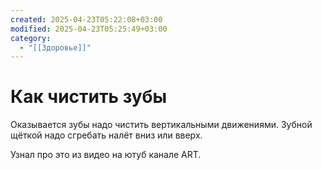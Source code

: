 ```yaml
---
created: 2025-04-23T05:22:08+03:00
modified: 2025-04-23T05:25:49+03:00
category:
  - "[[Здоровье]]"
---
```


# Как чистить зубы

Оказывается зубы надо чистить вертикальными движениями. Зубной щëткой надо сгребать налёт вниз или вверх.

Узнал про это из видео на ютуб канале ART.
